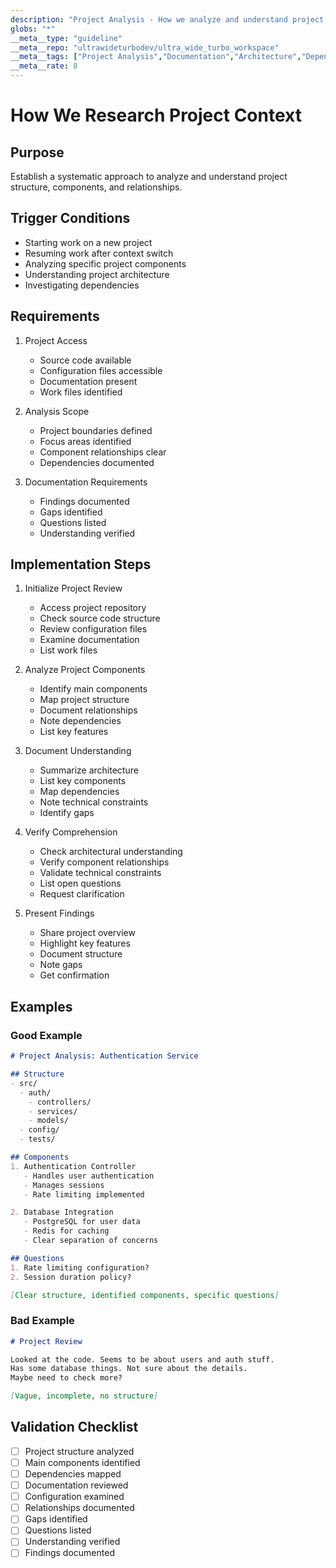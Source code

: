 ```yaml
---
description: "Project Analysis - How we analyze and understand project content and structure"
globs: "*"
__meta__type: "guideline"
__meta__repo: "ultrawideturbodev/ultra_wide_turbo_workspace"
__meta__tags: ["Project Analysis","Documentation","Architecture","Dependencies","Project Management"]
__meta__rate: 8
---
```

# How We Research Project Context

## Purpose
Establish a systematic approach to analyze and understand project structure, components, and relationships.

## Trigger Conditions
- Starting work on a new project
- Resuming work after context switch
- Analyzing specific project components
- Understanding project architecture
- Investigating dependencies

## Requirements
1. Project Access
   - Source code available
   - Configuration files accessible
   - Documentation present
   - Work files identified

2. Analysis Scope
   - Project boundaries defined
   - Focus areas identified
   - Component relationships clear
   - Dependencies documented

3. Documentation Requirements
   - Findings documented
   - Gaps identified
   - Questions listed
   - Understanding verified

## Implementation Steps
1. Initialize Project Review
   - Access project repository
   - Check source code structure
   - Review configuration files
   - Examine documentation
   - List work files

2. Analyze Project Components
   - Identify main components
   - Map project structure
   - Document relationships
   - Note dependencies
   - List key features

3. Document Understanding
   - Summarize architecture
   - List key components
   - Map dependencies
   - Note technical constraints
   - Identify gaps

4. Verify Comprehension
   - Check architectural understanding
   - Verify component relationships
   - Validate technical constraints
   - List open questions
   - Request clarification

5. Present Findings
   - Share project overview
   - Highlight key features
   - Document structure
   - Note gaps
   - Get confirmation

## Examples
### Good Example
```markdown
# Project Analysis: Authentication Service

## Structure
- src/
  - auth/
    - controllers/
    - services/
    - models/
  - config/
  - tests/

## Components
1. Authentication Controller
   - Handles user authentication
   - Manages sessions
   - Rate limiting implemented

2. Database Integration
   - PostgreSQL for user data
   - Redis for caching
   - Clear separation of concerns

## Questions
1. Rate limiting configuration?
2. Session duration policy?

[Clear structure, identified components, specific questions]
```

### Bad Example
```markdown
# Project Review

Looked at the code. Seems to be about users and auth stuff.
Has some database things. Not sure about the details.
Maybe need to check more?

[Vague, incomplete, no structure]
```

## Validation Checklist
- [ ] Project structure analyzed
- [ ] Main components identified
- [ ] Dependencies mapped
- [ ] Documentation reviewed
- [ ] Configuration examined
- [ ] Relationships documented
- [ ] Gaps identified
- [ ] Questions listed
- [ ] Understanding verified
- [ ] Findings documented